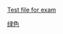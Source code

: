 
[Test file for exam](https://drive.google.com/drive/folders/1qiUv9PfgYoZtOjJnTxYj7JpUsXNDbf1I?usp=sharing)

[绿色  ](/deeper)



